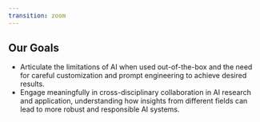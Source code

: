 ```yaml
---
transition: zoom
---
```


## Our Goals

- Articulate the limitations of AI when used out-of-the-box and the need for careful customization and prompt engineering to achieve desired results.
- Engage meaningfully in cross-disciplinary collaboration in AI research and application, understanding how insights from different fields can lead to more robust and responsible AI systems.
